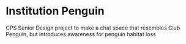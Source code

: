 # Institution Penguin 

CPS Senior Design project to make a chat space that resembles Club Penguin, but introduces awareness for penguin habitat loss